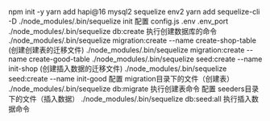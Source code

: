 npm init -y
yarn add hapi@16 mysql2 sequelize env2
yarn add sequelize-cli -D
./node_modules/.bin/sequelize init
配置 config.js  .env  .env_port
./node_modules/.bin/sequelize db:create 执行创建数据库的命令
./node_modules/.bin/sequelize migration:create --name create-shop-table (创建创建表的迁移文件)
./node_modules/.bin/sequelize migration:create --name create-good-table
./node_modules/.bin/sequelize seed:create --name init-shop (创建插入数据的迁移文件)
./node_modules/.bin/sequelize seed:create --name init-good
配置 migration目录下的文件（创建表）
./node_modules/.bin/sequelize db:migrate   执行创建表命令
配置 seeders目录下的文件（插入数据）
./node_modules/.bin/sequelize db:seed:all   执行插入数据命令   